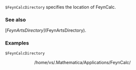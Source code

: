 `$FeynCalcDirectory` specifies the location of FeynCalc.

### See also

[$FeynArtsDirectory]($FeynArtsDirectory).

### Examples

```mathematica
$FeynCalcDirectory
```

$$\text{/home/vs/.Mathematica/Applications/FeynCalc/}$$